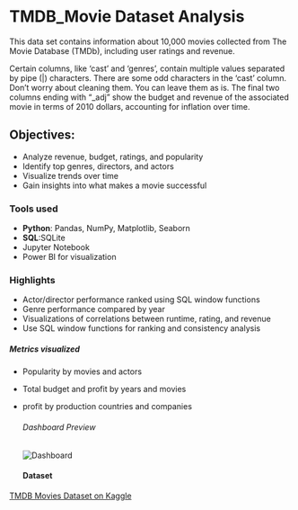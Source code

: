 # TMDB_Movie Dataset Analysis
This data set contains information about 10,000 movies collected from The Movie Database (TMDb), including user ratings and revenue.

Certain columns, like ‘cast’ and ‘genres’, contain multiple values separated by pipe (|) characters.
There are some odd characters in the ‘cast’ column. Don’t worry about cleaning them. You can leave them as is.
The final two columns ending with “_adj” show the budget and revenue of the associated movie in terms of 2010 dollars, accounting for inflation over time.

## Objectives:
- Analyze revenue, budget, ratings, and popularity
- Identify top genres, directors, and actors
- Visualize trends over time
- Gain insights into what makes a movie successful

### Tools used
- **Python**: Pandas, NumPy, Matplotlib, Seaborn
- **SQL**:SQLite
- Jupyter Notebook
- Power BI for visualization

### Highlights
- Actor/director performance ranked using SQL window functions
- Genre performance compared by year
- Visualizations of correlations between runtime, rating, and revenue
- Use SQL window functions for ranking and consistency analysis

 ##### Metrics visualized
 - Popularity by movies and actors
 - Total budget and profit by years and movies
 - profit by production countries and companies

   ###### Dashboard Preview
   ![Dashboard](https://github.com/user-attachments/assets/d6e7b53b-a87a-4af1-af2c-d81dfaa39f03)

   #### Dataset


 [TMDB Movies Dataset on Kaggle](https://www.kaggle.com/datasets/tmdb/tmdb-movie-metadata)





